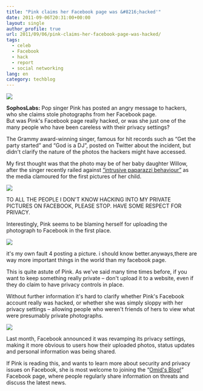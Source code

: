 ```yaml
---
title: "Pink claims her Facebook page was &#8216;hacked'"
date: 2011-09-06T20:31:00+00:00
layout: single
author_profile: true
url: 2011/09/06/pink-claims-her-facebook-page-was-hacked/
tags:
  - celeb
  - Facebook
  - hack
  - report
  - social networking
lang: en
category: techblog
---
```

[![](http://4.bp.blogspot.com/-phnlSGGI6Rc/TmZ64m5ogYI/AAAAAAAAEBY/QeIPTeOu8go/s1600/pink-170.jpg)](http://4.bp.blogspot.com/-phnlSGGI6Rc/TmZ64m5ogYI/AAAAAAAAEBY/QeIPTeOu8go/s1600/pink-170.jpg)

**SophosLabs:** Pop singer Pink has posted an angry message to hackers, who she claims stole photographs from her Facebook page.  
But was Pink's Facebook page really hacked, or was she just one of the many people who have been careless with their privacy settings?

The Grammy award-winning singer, famous for hit records such as “Get the party started” and “God is a DJ”, posted on Twitter about the incident, but didn't clarify the nature of the photos the hackers might have accessed.

My first thought was that the photo may be of her baby daughter Willow, after the singer recently railed against [“intrusive paparazzi behaviour”](http://www.bbc.co.uk/newsbeat/13887625) as the media clamoured for the first pictures of her child.

[![](http://2.bp.blogspot.com/-Yqpsnrt4nWk/TmZ64P-epvI/AAAAAAAAEBU/QBpQ0d7Trfs/s1600/pink-1.jpg)](http://2.bp.blogspot.com/-Yqpsnrt4nWk/TmZ64P-epvI/AAAAAAAAEBU/QBpQ0d7Trfs/s1600/pink-1.jpg)

TO ALL THE PEOPLE I DON'T KNOW HACKING INTO MY PRIVATE PICTURES ON FACEBOOK, PLEASE STOP. HAVE SOME RESPECT FOR PRIVACY.

Interestingly, Pink seems to be blaming herself for uploading the photograph to Facebook in the first place.

[![](http://4.bp.blogspot.com/-vwNncDaoIck/TmZ7UlVjabI/AAAAAAAAEBc/ZMtII-QJrGw/s1600/pink-2.jpg)](http://4.bp.blogspot.com/-vwNncDaoIck/TmZ7UlVjabI/AAAAAAAAEBc/ZMtII-QJrGw/s1600/pink-2.jpg)

it's my own fault 4 posting a picture. i should know better.anyways,there are way more important things in the world than my facebook page.

This is quite astute of Pink. As we've said many time times before, if you want to keep something really private – don't upload it to a website, even if they do claim to have privacy controls in place.

Without further information it's hard to clarify whether Pink's Facebook account really was hacked, or whether she was simply sloppy with her privacy settings – allowing people who weren't friends of hers to view what were presumably private photographs.

[![](http://2.bp.blogspot.com/-zyfQa8xUYeg/TmZ7mwFfyaI/AAAAAAAAEBg/HjlDRBudcVk/s1600/privacy-levels.jpg)](http://2.bp.blogspot.com/-zyfQa8xUYeg/TmZ7mwFfyaI/AAAAAAAAEBg/HjlDRBudcVk/s1600/privacy-levels.jpg)

Last month, Facebook announced it was revamping its privacy settings, making it more obvious to users how their uploaded photos, status updates and personal information was being shared.

If Pink is reading this, and wants to learn more about security and privacy issues on Facebook, she is most welcome to joining the “[Omid's Blog!](https://www.facebook.com/omidsnetwork)” Facebook page, where people regularly share information on threats and discuss the latest news.
